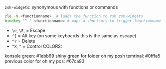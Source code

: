 `zsh-widgets`: synonymous with functions or commands
```zsh
zle -N <functionname>  # loads the function to zsh zsh-widgets 
bindkey '^ ' <functionname> # maps a shortcuts to trigger functionname
```

- `\e`, `\E`, = Escape
- `^[` = Alt key (on some keyboards this is the same as escape)
- `^?` = Delete
- `^X`, `^` = Control
COLORS:

konsole green: #1ebb69
shiny green for folder oh my posh temrinal: #0fffa5
previous color for oh my pos: #67ca93

